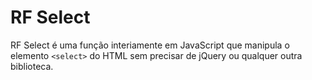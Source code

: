 # RF Select
RF Select é uma função interiamente em JavaScript que manipula o elemento `<select>` do HTML sem precisar de jQuery ou qualquer outra biblioteca. 
